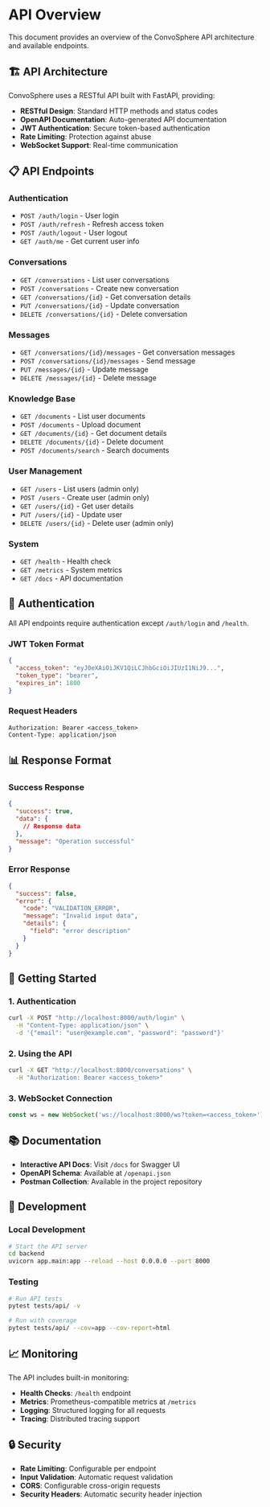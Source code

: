 # API Overview

This document provides an overview of the ConvoSphere API architecture and available endpoints.

## 🏗️ API Architecture

ConvoSphere uses a RESTful API built with FastAPI, providing:

- **RESTful Design**: Standard HTTP methods and status codes
- **OpenAPI Documentation**: Auto-generated API documentation
- **JWT Authentication**: Secure token-based authentication
- **Rate Limiting**: Protection against abuse
- **WebSocket Support**: Real-time communication

## 📋 API Endpoints

### Authentication
- `POST /auth/login` - User login
- `POST /auth/refresh` - Refresh access token
- `POST /auth/logout` - User logout
- `GET /auth/me` - Get current user info

### Conversations
- `GET /conversations` - List user conversations
- `POST /conversations` - Create new conversation
- `GET /conversations/{id}` - Get conversation details
- `PUT /conversations/{id}` - Update conversation
- `DELETE /conversations/{id}` - Delete conversation

### Messages
- `GET /conversations/{id}/messages` - Get conversation messages
- `POST /conversations/{id}/messages` - Send message
- `PUT /messages/{id}` - Update message
- `DELETE /messages/{id}` - Delete message

### Knowledge Base
- `GET /documents` - List user documents
- `POST /documents` - Upload document
- `GET /documents/{id}` - Get document details
- `DELETE /documents/{id}` - Delete document
- `POST /documents/search` - Search documents

### User Management
- `GET /users` - List users (admin only)
- `POST /users` - Create user (admin only)
- `GET /users/{id}` - Get user details
- `PUT /users/{id}` - Update user
- `DELETE /users/{id}` - Delete user (admin only)

### System
- `GET /health` - Health check
- `GET /metrics` - System metrics
- `GET /docs` - API documentation

## 🔐 Authentication

All API endpoints require authentication except `/auth/login` and `/health`.

### JWT Token Format
```json
{
  "access_token": "eyJ0eXAiOiJKV1QiLCJhbGciOiJIUzI1NiJ9...",
  "token_type": "bearer",
  "expires_in": 1800
}
```

### Request Headers
```
Authorization: Bearer <access_token>
Content-Type: application/json
```

## 📊 Response Format

### Success Response
```json
{
  "success": true,
  "data": {
    // Response data
  },
  "message": "Operation successful"
}
```

### Error Response
```json
{
  "success": false,
  "error": {
    "code": "VALIDATION_ERROR",
    "message": "Invalid input data",
    "details": {
      "field": "error description"
    }
  }
}
```

## 🚀 Getting Started

### 1. Authentication
```bash
curl -X POST "http://localhost:8000/auth/login" \
  -H "Content-Type: application/json" \
  -d '{"email": "user@example.com", "password": "password"}'
```

### 2. Using the API
```bash
curl -X GET "http://localhost:8000/conversations" \
  -H "Authorization: Bearer <access_token>"
```

### 3. WebSocket Connection
```javascript
const ws = new WebSocket('ws://localhost:8000/ws?token=<access_token>');
```

## 📚 Documentation

- **Interactive API Docs**: Visit `/docs` for Swagger UI
- **OpenAPI Schema**: Available at `/openapi.json`
- **Postman Collection**: Available in the project repository

## 🔧 Development

### Local Development
```bash
# Start the API server
cd backend
uvicorn app.main:app --reload --host 0.0.0.0 --port 8000
```

### Testing
```bash
# Run API tests
pytest tests/api/ -v

# Run with coverage
pytest tests/api/ --cov=app --cov-report=html
```

## 📈 Monitoring

The API includes built-in monitoring:

- **Health Checks**: `/health` endpoint
- **Metrics**: Prometheus-compatible metrics at `/metrics`
- **Logging**: Structured logging for all requests
- **Tracing**: Distributed tracing support

## 🔒 Security

- **Rate Limiting**: Configurable per endpoint
- **Input Validation**: Automatic request validation
- **CORS**: Configurable cross-origin requests
- **Security Headers**: Automatic security header injection